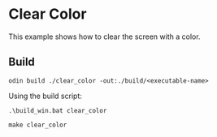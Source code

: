# Clear Color

This example shows how to clear the screen with a color.

## Build

```shell
odin build ./clear_color -out:./build/<executable-name>
```

Using the build script:

```shell
.\build_win.bat clear_color
```

```shell
make clear_color
```
